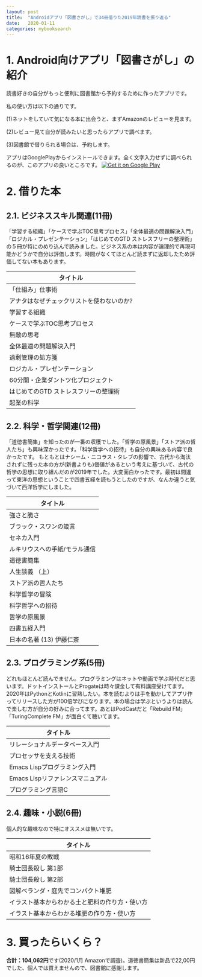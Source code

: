 ```yaml
---
layout: post
title:  "Androidアプリ「図書さがし」で34冊借りた2019年読書を振り返る"
date:   2020-01-11
categories: mybooksearch
---
```


# 1. Android向けアプリ「図書さがし」の紹介

読書好きの自分がもっと便利に図書館から予約するために作ったアプリです。


私の使い方は以下の通りです。

(1)ネットをしていて気になる本に出会うと、まずAmazonのレビューを見ます。


(2)レビュー見て自分が読みたいと思ったらアプリで調べます。


(3)図書館で借りられる場合は、予約します。


アプリはGooglePlayからインストールできます。全く文字入力せずに調べられるのが、このアプリの良いところです。
<a href='https://play.google.com/store/apps/details?id=com.rydeenworks.mybooksearch&pcampaignid=pcampaignidMKT-Other-global-all-co-prtnr-py-PartBadge-Mar2515-1'><img alt='Get it on Google Play' src='https://play.google.com/intl/en_us/badges/static/images/badges/en_badge_web_generic.png'/></a>



# 2. 借りた本

## 2.1. ビジネススキル関連(11冊)

「学習する組織」「ケースで学ぶTOC思考プロセス」「全体最適の問題解決入門」「ロジカル・プレゼンテーション」「はじめてのGTD ストレスフリーの整理術」の５冊が特にのめり込んで読みました。ビジネス系の本は内容が論理的で再現可能かどうかで自分は評価します。時間がなくてほとんど読まずに返却したため評価してない本もあります。

| タイトル                                  |
|-------------------------------------------|
| 「仕組み」仕事術                          |
| アナタはなぜチェックリストを使わないのか? |
| 学習する組織                              |
| ケースで学ぶTOC思考プロセス               |
| 無敵の思考                                |
| 全体最適の問題解決入門                    |
| 過剰管理の処方箋                          |
| ロジカル・プレゼンテーション              |
| 60分間・企業ダントツ化プロジェクト        |
| はじめてのGTD ストレスフリーの整理術      |
| 起業の科学                                |


## 2.2. 科学・哲学関連(12冊)

「道徳書簡集」を知ったのが一番の収穫でした。「哲学の原風景」「ストア派の哲人たち」も興味深かったです。「科学哲学への招待」も自分の興味ある内容で良かったです。
もともとはナシーム・ニコラス・タレブの影響で、古代から淘汰されずに残った本の方が(新書よりも)価値があるという考えに基づいて、古代の哲学の思想に取り組んだのが2019年でした。大変面白かったです。最初は間違って東洋の思想ということで四書五経を読もうとしたのですが、なんか違うと気づいて西洋哲学にしました。

| タイトル                      |
|-------------------------------|
| 強さと脆さ                    |
| ブラック・スワンの箴言        |
| セネカ入門                    |
| ルキリウスへの手紙/モラル通信 |
| 道徳書簡集                    |
| 人生談義 （上）               |
| ストア派の哲人たち            |
| 科学哲学の冒険                |
| 科学哲学への招待              |
| 哲学の原風景                  |
| 四書五経入門                  |
| 日本の名著 (13) 伊藤仁斎      |

## 2.3. プログラミング系(5冊)

どれもほとんど読んでません。プログラミングはネットや動画で学ぶ時代だと思います。ドットインストールとProgateは時々課金して有料講座受けてます。2020年はPythonとKotlinに習熟したい。本を読むよりは手を動かしてアプリ作ってリリースした方が100倍学びになります。本の場合は学ぶというよりは読んで楽しむ方が自分の好みに合ってます。あとはPodCastだと「Rebuild FM」「TuringComplete FM」が面白くて聴いてます。

| タイトル                         |
|----------------------------------|
| リレーショナルデータベース入門   |
| プロセッサを支える技術           |
| Emacs Lispプログラミング入門     |
| Emacs Lispリファレンスマニュアル |
| プログラミング言語C              |

## 2.4. 趣味・小説(6冊)

個人的な趣味なので特にオススメは無いです。

| タイトル                                       |
|------------------------------------------------|
| 昭和16年夏の敗戦                               |
| 騎士団長殺し 第1部                             |
| 騎士団長殺し 第2部                             |
| 図解ベランダ・庭先でコンパクト堆肥             |
| イラスト基本からわかる土と肥料の作り方・使い方 |
| イラスト基本からわかる堆肥の作り方・使い方     |


# 3. 買ったらいくら？

**合計：104,062円**です(2020/1月 Amazonで調査)。道徳書簡集は新品で22,00円でした、個人では買えませんので、図書館に感謝します。

